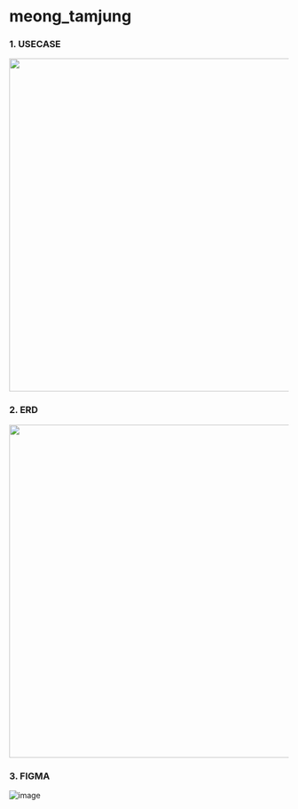 # meong_tamjung

### 1. USECASE 
<img src="https://user-images.githubusercontent.com/84279479/125884232-8e3cb9c2-c15f-41fa-9cbd-3ce7c60c81f4.png" width="600">

### 2. ERD
<img src="https://github.com/sonyujin95/meong_tamjung/blob/main/images/ERD%20-v1.png?raw=true" width="600">

### 3. FIGMA
![image](https://user-images.githubusercontent.com/84061081/126780651-5ff7e5db-e8d9-4516-b889-3390f4516fea.png)
